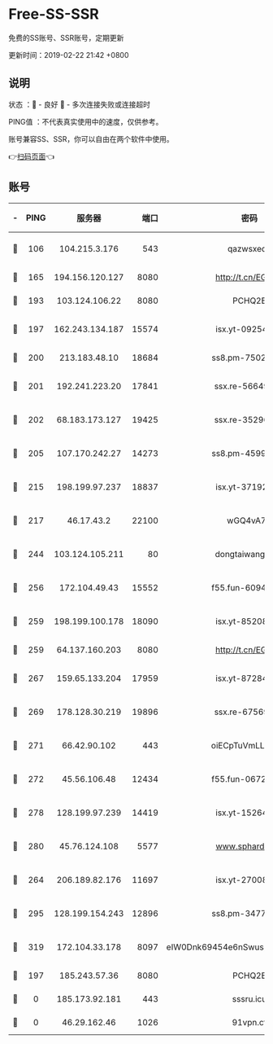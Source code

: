 # Free-SS-SSR

免费的SS账号、SSR账号，定期更新

更新时间：2019-02-22 21:42 +0800

## 说明

状态     ：🙂 - 良好 🙁 - 多次连接失败或连接超时

PING值   ：不代表真实使用中的速度，仅供参考。

账号兼容SS、SSR，你可以自由在两个软件中使用。

👉[扫码页面](https://liesauer.github.io/free-ss-ssr.github.io/)👈

## 账号

|-|PING|服务器|端口|密码|加密方式|区域|
|:----:|:----:|:-----:|-----:|:----:|:----:|:----:|
|🙂|106|104.215.3.176|543|qazwsxedc|aes-256-gcm|JP|
|🙂|165|194.156.120.127|8080|http://t.cn/EGJIyrl|rc4-md5|RU|
|🙂|193|103.124.106.22|8080|PCHQ2E|rc4-md5|CN|
|🙂|197|162.243.134.187|15574|isx.yt-09254887|aes-256-cfb|US|
|🙂|200|213.183.48.10|18684|ss8.pm-75023090|rc4-md5|RU|
|🙂|201|192.241.223.20|17841|ssx.re-56649667|aes-256-cfb|US|
|🙂|202|68.183.173.127|19425|ssx.re-35296250|aes-256-cfb|US|
|🙂|205|107.170.242.27|14273|ss8.pm-45999497|aes-256-cfb|US|
|🙂|215|198.199.97.237|18837|isx.yt-37192163|aes-256-cfb|US|
|🙂|217|46.17.43.2|22100|wGQ4vA7D|aes-256-gcm|RU|
|🙂|244|103.124.105.211|80|dongtaiwang.com|aes-256-cfb|US|
|🙂|256|172.104.49.43|15552|f55.fun-60946179|aes-256-cfb|SG|
|🙂|259|198.199.100.178|18090|isx.yt-85208704|aes-256-cfb|US|
|🙂|259|64.137.160.203|8080|http://t.cn/EGJIyrl|rc4-md5|CA|
|🙂|267|159.65.133.204|17959|isx.yt-87284897|aes-256-cfb|SG|
|🙂|269|178.128.30.219|19896|ssx.re-67569628|aes-256-cfb|SG|
|🙂|271|66.42.90.102|443|oiECpTuVmLLxk4Ts|aes-256-cfb|US|
|🙂|272|45.56.106.48|12434|f55.fun-06722136|aes-256-cfb|US|
|🙂|278|128.199.97.239|14419|isx.yt-15264430|aes-256-cfb|SG|
|🙂|280|45.76.124.108|5577|www.sphard.com|aes-256-cfb|AU|
|🙂|264|206.189.82.176|11697|isx.yt-27008665|aes-256-cfb|SG|
|🙂|295|128.199.154.243|12896|ss8.pm-34775520|aes-256-cfb|SG|
|🙂|319|172.104.33.178|8097|eIW0Dnk69454e6nSwuspv9DmS201tQ0D|aes-256-cfb|SG|
|🙁|197|185.243.57.36|8080|PCHQ2E|rc4-md5|US|
|🙁|0|185.173.92.181|443|sssru.icu|rc4-md5|RU|
|🙁|0|46.29.162.46|1026|91vpn.cf|rc4-md5|RU|
